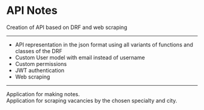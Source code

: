 # API Notes
Creation of API based on DRF and web scraping
____
- API representation in the json format using all variants of functions and classes of the DRF
- Custom User model with email instead of username
- Custom permissions
- JWT authentication
- Web scraping
---
Application for making notes.  
Application for scraping vacancies by the chosen specialty and city.
